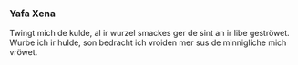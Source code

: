 ### Yafa Xena

Twingt mich de kulde, al ir wurzel smackes ger de sint an ir libe geströwet.
Wurbe ich ir hulde, son bedracht ich vroiden mer sus de minnigliche mich vröwet.
